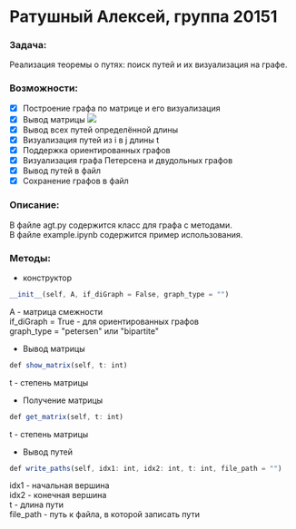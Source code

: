 

# Ратушный Алексей, группа 20151

### Задача:
Реализация теоремы о путях: поиск путей и их визуализация на графе.

### Возможности:
- [x] Построение графа по матрице и его визуализация
- [x] Вывод матрицы <img src="https://render.githubusercontent.com/render/math?math=A^{t}">
- [x] Вывод всех путей определённой длины
- [x] Визуализация путей из i в j длины t
- [x] Поддержка ориентированных графов
- [x] Визуализация графа Петерсена и двудольных графов 
- [x] Вывод путей в файл
- [x] Сохранение графов в файл

### Описание:
В файле agt.py содержится класс для графа с методами.  
В файле example.ipynb содержится пример использования.

### Методы:
- конструктор  
```javascript
__init__(self, A, if_diGraph = False, graph_type = "")   
```
A - матрица смежности   
if_diGraph = True - для ориентированных графов   
graph_type = "petersen" или "bipartite"  

- Вывод матрицы  
```javascript
def show_matrix(self, t: int)    
```
t - степень матрицы

- Получение матрицы
```javascript
def get_matrix(self, t: int) 
```
t - степень матрицы

- Вывод путей
```javascript
def write_paths(self, idx1: int, idx2: int, t: int, file_path = "")
```
idx1 - начальная вершина  
idx2 - конечная вершина  
t - длина пути  
file_path - путь к файла, в которой записать пути
